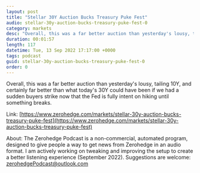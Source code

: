 ```yaml
---
layout: post
title: "Stellar 30Y Auction Bucks Treasury Puke Fest"
audio: stellar-30y-auction-bucks-treasury-puke-fest-0
category: markets
desc: "Overall, this was a far better auction than yesterday's lousy, tailing 10Y, and certainly far better than what today's 30Y could have been if we had a sudden buyers strike now that the Fed is fully intent on hiking until something breaks."
duration: 00:01:57
length: 117
datetime: Tue, 13 Sep 2022 17:17:00 +0000
tags: podcast
guid: stellar-30y-auction-bucks-treasury-puke-fest-0
order: 0
---
```

Overall, this was a far better auction than yesterday's lousy, tailing 10Y, and certainly far better than what today's 30Y could have been if we had a sudden buyers strike now that the Fed is fully intent on hiking until something breaks.

Link: [https://www.zerohedge.com/markets/stellar-30y-auction-bucks-treasury-puke-fest](https://www.zerohedge.com/markets/stellar-30y-auction-bucks-treasury-puke-fest)

About: The Zerohedge Podcast is a non-commercial, automated program, designed to give people a way to get news from Zerohedge in an audio format.  I am actively working on tweaking and improving the setup to create a better listening experience (September 2022).  Suggestions are welcome: [zerohedgePodcast@outlook.com](mailto:zerohedgePodcast@outlook.com)